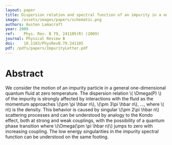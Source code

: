 ```yaml
---
layout: paper
title: Dispersion relation and spectral function of an impurity in a one-dimensional quantum liquid
image: /assets/images/papers/schematic.png
authors: Austen Lamacraft
year: 2009
ref: 	Phys. Rev. B 79, 241105(R) (2009)
journal: Physical Review B
doi: 	10.1103/PhysRevB.79.241105
pdf: /pdfs/papers/ImpurityLetter.pdf
---
```


# Abstract

We consider the motion of an impurity particle in a general one-dimensional quantum fluid at zero temperature. The dispersion relation \\( \Omega(P) \\) of the impurity is strongly affected by interactions with the fluid as the momentum approaches \\(\pm \pi \hbar n\\), \\(\pm 3\pi \hbar n\\), ..., where \\( n\\) is the density. This behavior is caused by singular \\(\pm 2\pi \hbar n\\) scattering processes and can be understood by analogy to the Kondo effect, both at strong and weak couplings, with the possibility of a quantum phase transition where \\(\Omega(\pm \pi \hbar n)\\) jumps to zero with increasing coupling. The low energy singularities in the impurity spectral function can be understood on the same footing.
